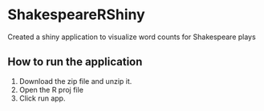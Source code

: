 # ShakespeareRShiny
Created a shiny application to visualize word counts for Shakespeare plays

## How to run the application
1. Download the zip file and unzip it.
2. Open the R proj file
3. Click run app.

